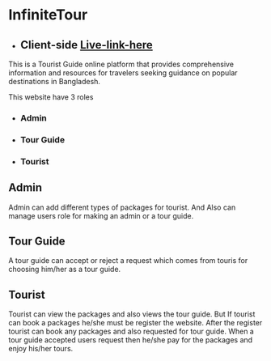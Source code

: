 # InfiniteTour 

<!-- // * ## Client-side [Live-link-here](https://tourist-guide-a1e13.web.app) -->
<!-- * ## Client-side [Live-link-here](https://infinite-tour-cc498.web.app) -->
* ## Client-side [Live-link-here](https://psychotic-industry.surge.sh)

This is a Tourist Guide online platform that provides comprehensive information
and resources for travelers seeking guidance on popular destinations in Bangladesh.

This website have 3 roles
* ### Admin
* ### Tour Guide
* ### Tourist


## Admin
Admin can add different types of packages for tourist. And Also can manage users role for making an admin or a tour guide.

## Tour Guide
A tour guide can accept or reject a request which comes from touris for choosing him/her as a tour guide.

## Tourist
Tourist can view the packages and also views the tour guide. But If tourist can book a packages he/she must be register the website. After the register tourist can book any packages and also requested for tour guide. When a tour guide accepted users request then he/she pay for the packages and enjoy his/her tours. 





<!-- # React + Vite

This template provides a minimal setup to get React working in Vite with HMR and some ESLint rules.

Currently, two official plugins are available:

- [@vitejs/plugin-react](https://github.com/vitejs/vite-plugin-react/blob/main/packages/plugin-react/README.md) uses [Babel](https://babeljs.io/) for Fast Refresh
- [@vitejs/plugin-react-swc](https://github.com/vitejs/vite-plugin-react-swc) uses [SWC](https://swc.rs/) for Fast Refresh -->
